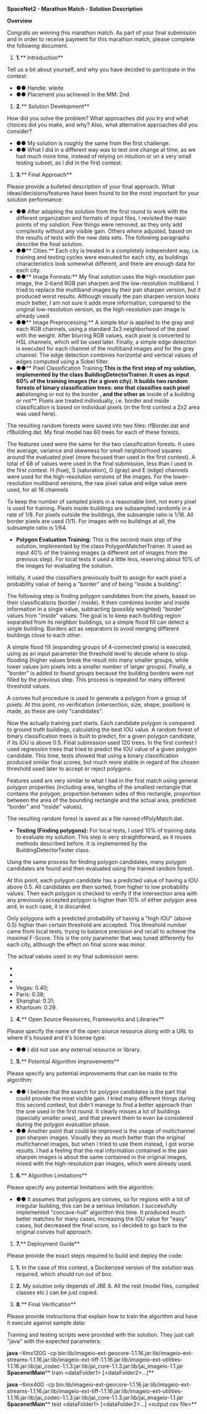 **SpaceNet2 - Marathon Match - Solution Description**

**Overview**

Congrats on winning this marathon match. As part of your final submission and in order to receive payment for this marathon match, please complete the following document.

1. **1.**** Introduction**

Tell us a bit about yourself, and why you have decided to participate in the contest.

- **●●** Handle: wleite
- **●●** Placement you achieved in the MM: 2nd



1. **2.**** Solution Development**

How did you solve the problem? What approaches did you try and what choices did you make, and why? Also, what alternative approaches did you consider?

- **●●** My solution is roughly the same from the first challenge.
- **●●** What I did in a different way was to test one change at time, as we had much more time, instead of relying on intuition or on a very small testing subset, as I did in the first contest.

1. **3.**** Final Approach**

Please provide a bulleted description of your final approach. What ideas/decisions/features have been found to be the most important for your solution performance:

- **●●** After adapting the solution from the first round to work with the different organization and formats of input files, I revisited the main points of my solution. Few things were removed, as they only add complexity without any visible gain. Others where adjusted, based on the results of tests with the new data sets. The following paragraphs describe the final solution.
- **●●**** Cities:** Each city is treated in a completely independent way, i.e. training and testing cycles were executed for each city, as buildings characteristics look somewhat different, and there are enough data for each city.
- **●●**** Image Formats:** My final solution uses the high-resolution pan image, the 3-band RGB pan sharpen and the low-resolution multiband. I tried to replace the multiband images by their pan sharpen version, but it produced worst results. Although visually the pan sharpen version looks much better, I am not sure it adds more information, compared to the original low-resolution version, as the high-resolution pan image is already used.
- **●●**** Image Preprocessing:** A simple blur is applied to the gray and each RGB channels, using a standard 3x3 neighborhood of the pixel with the weight. After blurring RGB values, each pixel is converted to HSL channels, which will be used later. Finally, a simple edge detection is executed for each channel of the multiband images and for the gray channel. The edge detection combines horizontal and vertical values of edges computed using a Sobel filter.
- **●●**** Pixel Classification Training:**This is the first step of my solution, implemented by the class BuildingDetectorTrainer. It uses as input 60% of the training images (for a given city). It builds two random forests of binary classification trees: one that classifies each pixel as**belonging or not to the border **, and the other as** inside of a building or not**. Pixels are treated individually, i.e. border and inside classification is based on individual pixels (in the first contest a 2x2 area was used here).

The resulting random forests were saved into two files: rfBorder.dat and rfBuilding.dat. My final model has 60 trees for each of these forests.

The features used were the same for the two classification forests. It uses the average, variance and skewness for small neighborhood squares around the evaluated pixel (more focused than used in the first contest). A total of 68 of values were used in the final submission, less than I used in the first contest. H (hue), S (saturation), G (gray) and E (edge) channels were used for the high-resolution versions of the images. For the lower-resolution multiband versions, the raw pixel value and edge value were used, for all 16 channels

To keep the number of sampled pixels in a reasonable limit, not every pixel is used for training. Pixels inside buildings are subsampled randomly in a rate of 1/8. For pixels outside the buildings, the subsample ratio is 1/16. All border pixels are used (1/1). For images with no buildings at all, the subsample ratio is 1/64.

- **Polygon Evaluation Training:** This is the second main step of the solution, implemented by the class PolygonMatcherTrainer. It used as input 40% of the training images (a different set of images from the previous step). For local tests it used a little less, reserving about 10% of the images for evaluating the solution.

Initially, it used the classifiers previously built to assign for each pixel a probability value of being a &quot;border&quot; and of being &quot;inside a building&quot;.

The following step is finding polygon candidates from the pixels, based on their classifications (border / inside). It then combines border and inside information in a single value, subtracting (possibly weighted) &quot;border&quot; values from &quot;inside&quot; values. The goal is to keep each building region separated from its neighbor buildings, so a simple flood fill can detect a single building. Borders act as separators to avoid merging different buildings close to each other.

A simple flood fill (expanding groups of 4-connected pixels) is executed, using as an input parameter the threshold level to decide where to stop flooding (higher values break the result into many smaller groups, while lower values join pixels into a smaller number of larger groups). Finally, a &quot;border&quot; is added to found groups because the building borders were not filled by the previous step. This process is repeated for many different threshold values.

A convex hull procedure is used to generate a polygon from a group of pixels. At this point, no verification (intersection, size, shape, position) is made, as these are only &quot;candidates&quot;.

Now the actually training part starts. Each candidate polygon is compared to ground truth buildings, calculating the best IOU value. A random forest of binary classification trees is built to predict, for a given polygon candidate, if its IOU is above 0.5. Final submission used 120 trees. In the first contest I used regression trees that tried to predict the IOU value of a given polygon candidate. This time, tests showed that using a binary classification produced similar final scores, but much more stable in regard of the chosen threshold used later to accept or reject polygons.

Features used are very similar to what I had in the first match using general polygon properties (including area, lengths of the smallest rectangle that contains the polygon, proportion between sides of this rectangle, proportion between the area of the bounding rectangle and the actual area, predicted &quot;border&quot; and &quot;inside&quot; values).

The resulting random forest is saved as a file named rfPolyMatch.dat.

- **Testing (Finding polygons):** For local tests, I used 10% of training data to evaluate my solution. This step is very straightforward, as it reuses methods described before. It is implemented by the BuildingDetectorTester class.

Using the same process for finding polygon candidates, many polygon candidates are found and then evaluated using the trained random forest.

At this point, each polygon candidate has a predicted value of having a IOU above 0.5. All candidates are then sorted, from higher to low probability values. Then each polygon is checked to verify if the intersection area with any previously accepted polygon is higher than 10% of either polygon area and, in such case, it is discarded.

Only polygons with a predicted probability of having a &quot;high IOU&quot; (above 0.5) higher than certain threshold are accepted. This threshold number came from local tests, trying to balance precision and recall to achieve the maximal F-Score. This is the only parameter that was tuned differently for each city, although the effect on final score was minor.

The actual values used in my final submission were:

-
-
-
- Vegas: 0.40;
- Paris: 0.38;
- Shanghai: 0.31;
- Khartoum: 0.29.

1. **4.**** Open Source Resources, Frameworks and Libraries**

Please specify the name of the open source resource along with a URL to where it&#39;s housed and it&#39;s license type:

- **●●** I did not use any external resource or library.

1. **5.**** Potential Algorithm Improvements**

Please specify any potential improvements that can be made to the algorithm:

- **●●** I believe that the search for polygon candidates is the part that could provide the most visible gain. I tried many different things during this second contest, but didn&#39;t manage to find a better approach than the one used in the first round. It clearly misses a lot of buildings (specially smaller ones), and that prevent them to even be considered during the polygon evaluation phase.
- **●●** Another point that could be improved is the usage of multichannel pan sharpen images. Visually they as much better than the original multichannel images, but when I tried to use them instead, I got worse results. I had a feeling that the real information contained in the pan sharpen images is about the same contained in the original images, mixed with the high-resolution pan images, which were already used.

1. **6.**** Algorithm Limitations**

Please specify any potential limitations with the algorithm:

- **●●** It assumes that polygons are convex, so for regions with a lot of irregular building, this can be a serious limitation. I successfully implemented &quot;concave-hull&quot; algorithm this time. It produced much better matches for many cases, increasing the IOU value for &quot;easy&quot; cases, but decreased the final score, so I decided to go back to the original convex hull approach.

1. **7.**** Deployment Guide**

Please provide the exact steps required to build and deploy the code:

1. **1.** In the case of this contest, a Dockerized version of the solution was required, which should run out of box.
2. **2.** My solution only depends of JRE 8. All the rest (model files, compiled classes etc.) can be just copied.

1. **8.**** Final Verification**

Please provide instructions that explain how to train the algorithm and have it execute against sample data:

Training and testing scripts were provided with the solution. They just call &quot;java&quot; with the expected parameters:

**java** –Xmx120G -cp bin:lib/imageio-ext-geocore-1.1.16.jar:lib/imageio-ext-streams-1.1.16.jar:lib/imageio-ext-tiff-1.1.16.jar:lib/imageio-ext-utilities-1.1.16.jar:lib/jai\_codec-1.1.3.jar:lib/jai\_core-1.1.3.jar:lib/jai\_imageio-1.1.jar **SpacenetMain**** train &lt;dataFolder1&gt; [&lt;dataFolder2&gt;...]**

**java** –Xmx40G -cp bin:lib/imageio-ext-geocore-1.1.16.jar:lib/imageio-ext-streams-1.1.16.jar:lib/imageio-ext-tiff-1.1.16.jar:lib/imageio-ext-utilities-1.1.16.jar:lib/jai\_codec-1.1.3.jar:lib/jai\_core-1.1.3.jar:lib/jai\_imageio-1.1.jar **SpacenetMain**** test &lt;dataFolder1&gt; [&lt;dataFolder2&gt;...] &lt;output csv file&gt;**